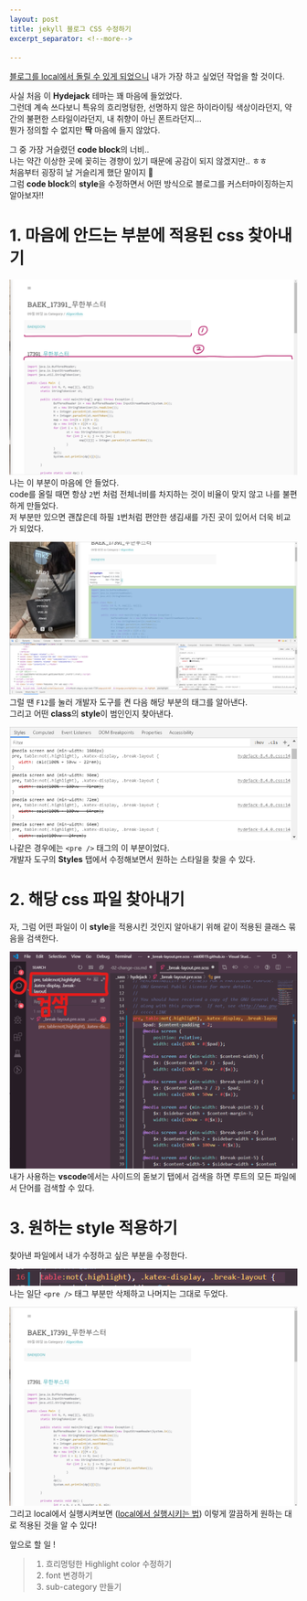 ```yaml
---
layout: post
title: jekyll 블로그 CSS 수정하기
excerpt_separator: <!--more-->

---
```


<!--more-->
[블로그를 local에서 돌릴 수 있게 되었으니](https://mkl0819.github.io/category/blog/2019-10-27-running-locally/) 내가 가장 하고 싶었던 작업을 할 것이다.   

사실 처음 이 **Hydejack** 테마는 꽤 마음에 들었었다.   
그런데 계속 쓰다보니 특유의 흐리멍텅한, 선명하지 않은 하이라이팅 색상이라던지, 약간의 불편한 스타일이라던지, 내 취향이 아닌 폰트라던지...   
뭔가 정의할 수 없지만 **딱** 마음에 들지 않았다.   

그 중 가장 거슬렸던 **code block**의 너비..   
나는 약간 이상한 곳에 꽂히는 경향이 있기 때문에 공감이 되지 않겠지만.. ㅎㅎ   
처음부터 굉장히 날 거슬리게 했단 말이지 🤔   
그럼 **code block**의 **style**을 수정하면서 어떤 방식으로 블로그를 커스터마이징하는지 알아보자!!   

# 1. 마음에 안드는 부분에 적용된 css 찾아내기
   

![code](../img/codeblock.png)
나는 이 부분이 마음에 안 들었다.   
code를 올릴 때면 항상 `2`번 처럼 전체너비를 차지하는 것이 비율이 맞지 않고 나를 불편하게 만들었다.   
저 부분만 있으면 괜찮은데 하필 `1`번처럼 편안한 생김새를 가진 곳이 있어서 더욱 비교가 되었다.   

   
![f12](../img/f12.png)
그럴 땐 `F12`를 눌러 개발자 도구를 켠 다음 해당 부분의 태그를 알아낸다.   
그리고 어떤 **class**의 **style**이 범인인지 찾아낸다.   
   
   
![css](../img/precss.png)
나같은 경우에는 `<pre />` 태그의 이 부분이었다.    
개발자 도구의 **Styles** 탭에서 수정해보면서 원하는 스타일을 찾을 수 있다.    
   
   
# 2. 해당 css 파일 찾아내기
   
자, 그럼 어떤 파일이 이 **style**을 적용시킨 것인지 알아내기 위해 같이 적용된 클래스 묶음을 검색한다.   
   

![search](../img/search.png)
내가 사용하는 **vscode**에서는 사이드의 돋보기 탭에서 검색을 하면 루트의 모든 파일에서 단어를 검색할 수 있다.   
   

# 3. 원하는 style 적용하기
   
찾아낸 파일에서 내가 수정하고 싶은 부분을 수정한다.   
   

![change](../img/change.png)
나는 일단 `<pre />` 태그 부분만 삭제하고 나머지는 그대로 두었다.  
   

![changed](../img/changed.png)
그리고 local에서 실행시켜보면 ([local에서 실행시키는 법](https://mkl0819.github.io/category/blog/2019-10-27-running-locally/)) 이렇게 깔끔하게 원하는 대로 적용된 것을 알 수 있다!   
   
   

앞으로 할 일 !   
> 1. 흐리멍텅한 Highlight color 수정하기    
> 2. font 변경하기   
> 3. sub-category 만들기   
